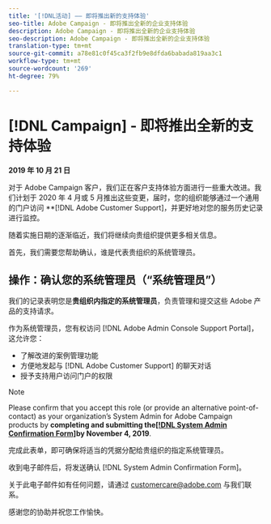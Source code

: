 ```yaml
---
title: '[!DNL活动] —— 即将推出新的支持体验'
seo-title: Adobe Campaign - 即将推出全新的企业支持体验
description: Adobe Campaign - 即将推出全新的企业支持体验
seo-description: Adobe Campaign - 即将推出全新的企业支持体验
translation-type: tm+mt
source-git-commit: a78e81c0f45ca3f2fb9e8dfda6babada819aa3c1
workflow-type: tm+mt
source-wordcount: '269'
ht-degree: 79%

---
```



# [!DNL Campaign] - 即将推出全新的支持体验

**2019 年 10 月 21 日**

对于 Adobe Campaign 客户，我们正在客户支持体验方面进行一些重大改进。我们计划于 2020 年 4 月或 5 月推出这些变更，届时，您的组织能够通过一个通用的门户访问 **[!DNL Adobe Customer Support]，并更好地对您的服务历史记录进行监控。

随着实施日期的逐渐临近，我们将继续向贵组织提供更多相关信息。

首先，我们需要您帮助确认，谁是代表贵组织的系统管理员。

## 操作：确认您的系统管理员（“系统管理员”）

我们的记录表明您是&#x200B;**贵组织内指定的系统管理员**，负责管理和提交这些 Adobe 产品的支持请求。

作为系统管理员，您有权访问 [!DNL Adobe Admin Console Support Portal]，这允许您：

* 了解改进的案例管理功能
* 方便地发起与 [!DNL Adobe Customer Support] 的聊天对话
* 授予支持用户访问门户的权限

>[!NOTE]
>
>Please confirm that you accept this role (or provide an alternative point-of-contact) as your organization’s System Admin for Adobe Campaign products by **completing and submitting the[[!DNL System Admin Confirmation Form]](https://adobe.allegiancetech.com/cgi-bin/qwebcorporate.dll?idx=SSSVH6)by November 4, 2019**.
>
>完成此表单，即可确保将适当的凭据分配给贵组织的指定系统管理员。

收到电子邮件后，将发送确认 [!DNL System Admin Confirmation Form]。

关于此电子邮件如有任何问题，请通过 customercare@adobe.com 与我们联系。

感谢您的协助并祝您工作愉快。
